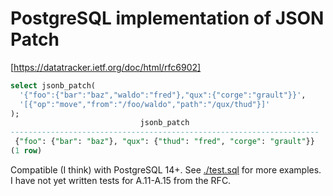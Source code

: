 # PostgreSQL implementation of JSON Patch

[https://datatracker.ietf.org/doc/html/rfc6902]

```sql
select jsonb_patch(
  '{"foo":{"bar":"baz","waldo":"fred"},"qux":{"corge":"grault"}}',
  '[{"op":"move","from":"/foo/waldo","path":"/qux/thud"}]'
);
                             jsonb_patch                             
---------------------------------------------------------------------
 {"foo": {"bar": "baz"}, "qux": {"thud": "fred", "corge": "grault"}}
(1 row)
```

Compatible (I think) with PostgreSQL 14+.
See [./test.sql](./test.sql) for more examples.
I have not yet written tests for A.11-A.15 from the RFC.
